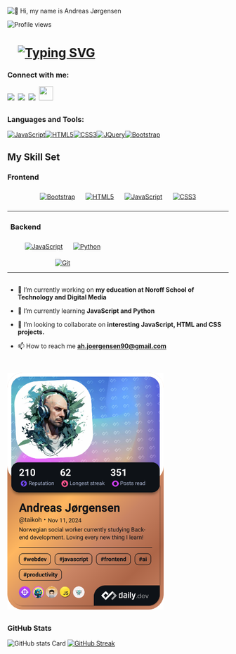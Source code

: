 ![👋 Hi, my name is Andreas Jørgensen](https://user-images.githubusercontent.com/74038190/213910845-af37a709-8995-40d6-be59-724526e3c3d7.gif)

![Profile views](https://komarev.com/ghpvc/?username=Taikoh&label=Profile%20views&color=0e75b6&style=flat)

<div id="toc">
  <ul style="list-style: none">
    <summary>
      <h1>
        <a href="https://git.io/typing-svg"><img src="https://readme-typing-svg.demolab.com?font=Fira+Code&weight=600&size=18&pause=1000&color=F8DA59&vCenter=true&width=435&lines=Hi%2C+I'm+Andreas+J%C3%B8rgensen;from+Stavanger%2C+Norway." alt="Typing SVG" /></a><br>
      </h1>
    </summary>
  </ul>
</div>

**<h3>Connect with me:</h3>** 
<p><a href="mailto:ah.joergensen90@gmail.com" target="_blank"><img src="https://img.shields.io/badge/Gmail-D14836?style=for-the-badge&logo=gmail&logoColor=white" height="32" style="margin-right: 4px"></a> <a href="https://github.com/Taikoh" target="_blank"><img src="https://img.shields.io/badge/GitHub-100000?style=for-the-badge&logo=github&logoColor=white" height="32" style="margin-right: 4px"></a> <a href="https://www.linkedin.com/in/andreas-høisæth-jørgensen-1b96a28b/" target="_blank"><img src="https://img.shields.io/badge/LinkedIn-0077B5?style=for-the-badge&logo=linkedin&logoColor=white" height="32" style="margin-right: 4px"></a> </picture> </a> <a href="https://discord.com/users/tyco8926" target="_blank" rel="noreferrer"> <picture> <source media="(prefers-color-scheme: dark)" srcset="https://raw.githubusercontent.com/danielcranney/readme-generator/main/public/icons/socials/discord-dark.svg" /> <source media="(prefers-color-scheme: light)" srcset="https://raw.githubusercontent.com/danielcranney/readme-generator/main/public/icons/socials/discord.svg" /> <img src="https://raw.githubusercontent.com/danielcranney/readme-generator/main/public/icons/socials/discord.svg" width="32" height="32" /> </picture> </a></p>

<h2 class="heading-element" dir="auto"></h2>
  <h3>Languages and Tools:</h3>
<p align="left">
<a href="https://developer.mozilla.org/en-US/docs/Web/JavaScript" target="_blank" rel="noreferrer"><img src="https://raw.githubusercontent.com/danielcranney/readme-generator/main/public/icons/skills/javascript-colored.svg" width="36" height="36" alt="JavaScript" /></a><a href="https://developer.mozilla.org/en-US/docs/Glossary/HTML5" target="_blank" rel="noreferrer"><img src="https://raw.githubusercontent.com/danielcranney/readme-generator/main/public/icons/skills/html5-colored.svg" width="36" height="36" alt="HTML5" /></a><a href="https://www.w3.org/TR/CSS/#css" target="_blank" rel="noreferrer"><img src="https://raw.githubusercontent.com/danielcranney/readme-generator/main/public/icons/skills/css3-colored.svg" width="36" height="36" alt="CSS3" /></a><a href="https://jquery.com/" target="_blank" rel="noreferrer"><img src="https://raw.githubusercontent.com/danielcranney/readme-generator/main/public/icons/skills/jquery-colored.svg" width="36" height="36" alt="JQuery" /></a><a href="https://getbootstrap.com/" target="_blank" rel="noreferrer"><img src="https://raw.githubusercontent.com/danielcranney/readme-generator/main/public/icons/skills/bootstrap-colored.svg" width="36" height="36" alt="Bootstrap" /></a>
</p>

## My Skill Set  
<table><tr><td valign="top" width="33%">

### Backend  
<div align="center">  
<a href="https://www.javascript.com/" target="_blank"><img style="margin: 10px" src="https://profilinator.rishav.dev/skills-assets/javascript-original.svg" alt="JavaScript" height="50" /></a>  
<a href="https://www.python.org/" target="_blank"><img style="margin: 10px" src="https://profilinator.rishav.dev/skills-assets/python-original.svg" alt="Python" height="50" /></a>  
<a href="https://github.com/" target="_blank"><img style="margin: 10px" src="https://profilinator.rishav.dev/skills-assets/git-scm-icon.svg" alt="Git" height="50" /></a>  
</div>

</td>

### Frontend  
<div align="center">  
<a href="https://getbootstrap.com/docs/3.4/javascript/" target="_blank"><img style="margin: 10px" src="https://profilinator.rishav.dev/skills-assets/bootstrap-plain.svg" alt="Bootstrap" height="50" /></a>  
<a href="https://en.wikipedia.org/wiki/HTML5" target="_blank"><img style="margin: 10px" src="https://profilinator.rishav.dev/skills-assets/html5-original-wordmark.svg" alt="HTML5" height="50" /></a>  
<a href="https://www.javascript.com/" target="_blank"><img style="margin: 10px" src="https://profilinator.rishav.dev/skills-assets/javascript-original.svg" alt="JavaScript" height="50" /></a>  
<a href="https://www.w3schools.com/css/" target="_blank"><img style="margin: 10px" src="https://profilinator.rishav.dev/skills-assets/css3-original-wordmark.svg" alt="CSS3" height="50" /></a>  
</div>

</td><td valign="top" width="33%">

</tr></table>  

<h2 class="heading-element" dir="auto"></h2>

 - 🔭 I’m currently working on **my education at Noroff School of Technology and Digital Media**

- 🌱 I’m currently learning **JavaScript and Python**

- 👯 I’m looking to collaborate on **interesting JavaScript, HTML and CSS projects.**

- 📫 How to reach me **ah.joergensen90@gmail.com**

<h2 class="heading-element" dir="auto"></h2>

<p><br>
      <a href="https://app.daily.dev/taikoh"><img src="./devcard.png" width="356" alt="Taikoh's Dev Card"/></a>
    </p>
    
<h2 class="heading-element" dir="auto"></h2>
 <h3 align="left">GitHub Stats</h3>
<p align="left">
  <img width="48%" src="https://github-readme-stats.vercel.app/api?username=Taikoh&theme=react&hide_title=false&hide_rank=false&show_icons=false&include_all_commits=false&count_private=true&line_height=23" alt="GitHub stats Card" />
  <a href="https://git.io/streak-stats"><img src="https://github-readme-streak-stats.herokuapp.com?user=taikoh&theme=dracula&date_format=j%20M%5B%20Y%5D" alt="GitHub Streak" /></a>
</p>
